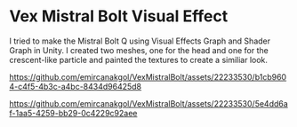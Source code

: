 # Vex Mistral Bolt Visual Effect
I tried to make the Mistral Bolt Q using Visual Effects Graph and Shader Graph in Unity.
I created two meshes, one for the head and one for the crescent-like particle and painted the textures to create a similiar look.

https://github.com/emircanakgol/VexMistralBolt/assets/22233530/b1cb9604-c4f5-4b3c-a4bc-8434d96425d8

https://github.com/emircanakgol/VexMistralBolt/assets/22233530/5e4dd6af-1aa5-4259-bb29-0c4229c92aee
